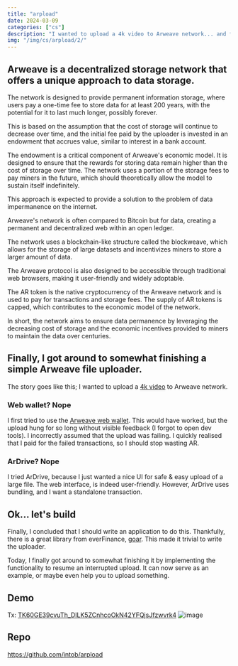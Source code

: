 ```yaml
---
title: "arpload"
date: 2024-03-09
categories: ["cs"]
description: "I wanted to upload a 4k video to Arweave network... and failed at first. Safely upload large files to Arweave network with arpload."
img: "/img/cs/arpload/2/"
---
```

## Arweave is a decentralized storage network that offers a unique approach to data storage.
The network is designed to provide permanent information storage, where users pay a one-time fee to store data for at least 200 years, with the potential for it to last much longer, possibly forever. 

This is based on the assumption that the cost of storage will continue to decrease over time, and the initial fee paid by the uploader is invested in an endowment that accrues value, similar to interest in a bank account.

The endowment is a critical component of Arweave's economic model. It is designed to ensure that the rewards for storing data remain higher than the cost of storage over time. The network uses a portion of the storage fees to pay miners in the future, which should theoretically allow the model to sustain itself indefinitely.

This approach is expected to provide a solution to the problem of data impermanence on the internet.

Arweave's network is often compared to Bitcoin but for data, creating a permanent and decentralized web within an open ledger.

The network uses a blockchain-like structure called the blockweave, which allows for the storage of large datasets and incentivizes miners to store a larger amount of data.

The Arweave protocol is also designed to be accessible through traditional web browsers, making it user-friendly and widely adoptable.

The AR token is the native cryptocurrency of the Arweave network and is used to pay for transactions and storage fees. The supply of AR tokens is capped, which contributes to the economic model of the network.

In short, the network aims to ensure data permanence by leveraging the decreasing cost of storage and the economic incentives provided to miners to maintain the data over centuries.

## Finally, I got around to somewhat finishing a simple Arweave file uploader.
The story goes like this; I wanted to upload a [4k video](/going-fast/2024-01-24-serene-reflections) to Arweave network.

### Web wallet? Nope
I first tried to use the [Arweave web wallet](https://arweave.app). This would have worked, but the upload hung for so long without visible feedback (I forgot to open dev tools). I incorrectly assumed that the upload was failing. I quickly realised that I paid for the failed transactions, so I should stop wasting AR.

### ArDrive? Nope
I tried ArDrive, because I just wanted a nice UI for safe & easy upload of a large file. The web interface, is indeed user-friendly. However, ArDrive uses bundling, and I want a standalone transaction.

## Ok... let's build
Finally, I concluded that I should write an application to do this. Thankfully, there is a great library from everFinance, [goar](https://github.com/everFinance/goar). This made it trivial to write the uploader.

Today, I finally got around to somewhat finishing it by implementing the functionality to resume an interrupted upload. It can now serve as an example, or maybe even help you to upload something.

## Demo
Tx: [TK60GE39cvuTh_DlLK5ZCnhcoOkN42YFQjsJfzwvrk4](https://viewblock.io/arweave/tx/TK60GE39cvuTh_DlLK5ZCnhcoOkN42YFQjsJfzwvrk4)
![image](https://jsxligcn7vzpxe4h6dsszlszbj4fzihjbxrwmbkchmex6pbpvzha.arweave.net/TK60GE39cvuTh_DlLK5ZCnhcoOkN42YFQjsJfzwvrk4)

## Repo
https://github.com/intob/arpload